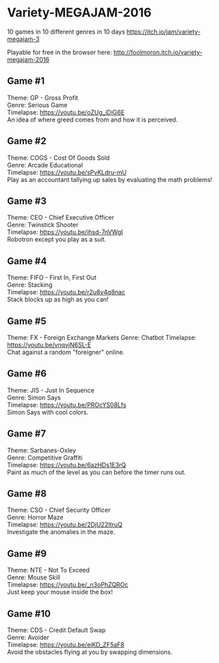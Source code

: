 # Variety-MEGAJAM-2016
10 games in 10 different genres in 10 days https://itch.io/jam/variety-megajam-3

Playable for free in the browser here: http://foolmoron.itch.io/variety-megajam-2016

## Game #1  
Theme: GP - Gross Profit  
Genre: Serious Game  
Timelapse: https://youtu.be/oZUg_iDiG6E  
An idea of where greed comes from and how it is perceived.

## Game #2  
Theme: COGS - Cost Of Goods Sold  
Genre: Arcade Educational  
Timelapse: https://youtu.be/sPvKLdru-mU​  
Play as an accountant tallying up sales by evaluating the math problems!

## Game #3
Theme: CEO - Chief Executive Officer  
Genre: Twinstick Shooter  
Timelapse: https://youtu.be/ihsd-7nVWgI  
Robotron except you play as a suit.  

## Game #4
Theme: FIFO - First In, First Out  
Genre: Stacking  
Timelapse: https://youtu.be/r2u8v4q8nac  
Stack blocks up as high as you can!  

## Game #5
Theme: FX - Foreign Exchange Markets
Genre: Chatbot 
Timelapse: https://youtu.be/vnqvjN6SL-E  
Chat against a random "foreigner" online. 

## Game #6
Theme: JIS - Just In Sequence  
Genre: Simon Says  
Timelapse: https://youtu.be/PROcYS08Lfs​  
Simon Says with cool colors.  

## Game #7
Theme: Sarbanes-Oxley  
Genre: Competitive Graffiti  
Timelapse: https://youtu.be/6azHDs1E3rQ  
Paint as much of the level as you can before the timer runs out.  

## Game #8  
Theme: CSO - Chief Security Officer  
Genre: Horror Maze  
Timelapse: https://youtu.be/2DjU22ItruQ  
Investigate the anomalies in the maze.  

## Game #9
Theme: NTE - Not To Exceed  
Genre: Mouse Skill  
Timelapse: https://youtu.be/_n3oPhZQROc  
Just keep your mouse inside the box!  

## Game #10
Theme: CDS - Credit Default Swap  
Genre: Avoider  
Timelapse: https://youtu.be/eiKD_ZF5aF8​  
Avoid the obstacles flying at you by swapping dimensions.  